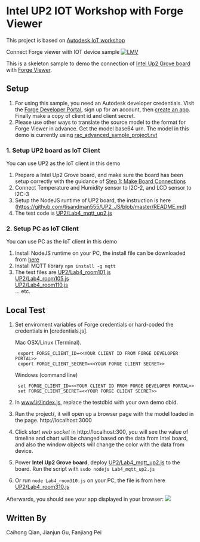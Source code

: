 # Intel UP2 IOT Workshop with Forge Viewer

This project is based on [Autodesk IoT workshop](https://github.com/JohnOnSoftware/IntelForgeSample)

Connect Forge viewer with IOT device sample
[![LMV](https://img.shields.io/badge/Viewer-v1.2.23-green.svg)](https://developer.autodesk.com/api/view-and-data-api/)

This is a skeleton sample to demo the connection of [Intel Up2 Grove board](https://software.intel.com/en-us/upsquared-grove-getting-started-guide) with [Forge Viewer](https://developer.autodesk.com/en/docs/viewer/v2/overview/). 

## Setup
1. For using this sample, you need an Autodesk developer credentials. Visit the [Forge Developer Portal](https://developer.autodesk.com), sign up for an account, then [create an app](https://developer.autodesk.com/myapps/create). Finally make a copy of client id and client secret. 
2. Please use other ways to translate the source model to the format for Forge Viewer in advance. Get the model base64 urn. The model in this demo is currently using [rac_advanced_sample_project.rvt](https://knowledge.autodesk.com/support/revit-products/getting-started/caas/CloudHelp/cloudhelp/2019/ENU/Revit-GetStarted/files/GUID-61EF2F22-3A1F-4317-B925-1E85F138BE88-htm.html)

### 1. Setup UP2 board as IoT Client
You can use UP2 as the IoT client in this demo
1. Prepare a Intel Up2 Grove board, and make sure the board has been setup correctly with the guidance of [Step 1: Make Board Connections](https://software.intel.com/en-us/upsquared-grove-getting-started-guide-power-on-board)
2. Connect Temperature and Humidity sensor to I2C-2, and LCD sensor to I2C-3
3. Setup the NodeJS runtime of UP2 board, the instruction is here (https://github.com/tisandman555/UP2_JS/blob/master/README.md)
4. The test code is [UP2/Lab4_mqtt_up2.js](https://github.com/tisandman555/UP2_ForgeDemo/blob/master/UP2/Lab4_mqtt_up2.js)

### 2. Setup PC as IoT Client
You can use PC as the IoT client in this demo
1. Install NodeJS runtime on your PC, the install file can be downloaded from [here](https://nodejs.org)
2. Install MQTT library `npm install -g mqtt`
3. The test files are [UP2/Lab4_room101.js](https://github.com/tisandman555/UP2_ForgeDemo/blob/master/UP2/Lab4_room101.js)\
[UP2/Lab4_room105.js](https://github.com/tisandman555/UP2_ForgeDemo/blob/master/UP2/Lab4_room105.js)\
[UP2/Lab4_room110.js](https://github.com/tisandman555/UP2_ForgeDemo/blob/master/UP2/Lab4_room110.js)\
... etc.


## Local Test

1. Set enviroment variables of Forge credentials or hard-coded the credentials in [credentials.js]. 

    Mac OSX/Linux (Terminal). 
    
        export FORGE_CLIENT_ID=<<YOUR CLIENT ID FROM FORGE DEVELOPER PORTAL>>
        export FORGE_CLIENT_SECRET=<<YOUR FORGE CLIENT SECRET>>
    
    Windows (command line)

        set FORGE_CLIENT_ID=<<YOUR CLIENT ID FROM FORGE DEVELOPER PORTAL>>
        set FORGE_CLIENT_SECRET=<<YOUR FORGE CLIENT SECRET>>

2. In [www\js\index.js](www\js\index.js), replace the testdbid with your own demo dbid.
3. Run the project(, it will open up a browser page with the model loaded in the page. http://localhost:3000
4. Click *start web socket* in http://localhost:300, you will see the value of timeline and chart will be changed based on the data from Intel board, and also the window objects will change the color with the data from device.
5. Power **Intel Up2 Grove board**, deploy [UP2/Lab4_mqtt_up2.js](https://github.com/tisandman555/UP2_ForgeDemo/blob/master/UP2/Lab4_mqtt_up2.js) to the board. Run the script with `sudo nodejs Lab4_mqtt_up2.js`
6. Or run `node Lab4_room310.js` on your PC, the file is from here [UP2/Lab4_room310.js](https://github.com/tisandman555/UP2_ForgeDemo/blob/master/UP2/Lab4_room310.js)

Afterwards, you should see your app displayed in your browser:
![](./screenshot.png)

## Written By
Caihong Qian, Jianjun Gu, Fanjiang Pei
